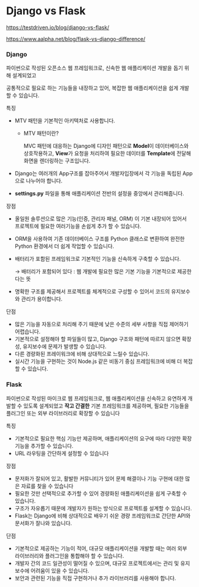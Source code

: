 # Django vs Flask

https://testdriven.io/blog/django-vs-flask/

https://www.aalpha.net/blog/flask-vs-django-difference/

### Django

파이썬으로 작성된 오픈소스 웹 프레임워크로, 신속한 웹 애플리케이션 개발을 돕기 위해 설계되었고

공통적으로 필요로 하는 기능들을 내장하고 있어, 복잡한 웹 애플리케이션을 쉽게 개발할 수 있습니다.

특징

- MTV 패턴을 기본적인 아키텍처로 사용합니다.
    - MTV 패턴이란?
        
        MVC 패턴에 대응하는 Django에 디자인 패턴으로 **Model**이 데이터베이스와 상호작용하고, **View**가 요청을 처리하여 필요한 데이터를 **Template**에 전달해 화면을 렌더링하는 구조입니다.
        
- Django는 여러개의 App구조를 잡아주어서 개발자입장에서 각 기능을 독립된 App 으로 나누어야 합니다.
- **settings.py** 파일을 통해 애플리케이션 전반의 설정을 중앙에서 관리해줍니다.

장점

- 올일원 솔루션으로 많은 기능(인증, 관리자 패널, ORM) 이 기본 내장되어 있어서 프로젝트에 필요한 여러기능을  손쉽게 추가 할 수 있습니다.
- ORM을 사용하여 기존 데이터베이스 구조를 Python 클래스로 변환하여 완전한 Python 환경에서 더 쉽게 작업할 수 있습니다.
- 배터리가 포함된 프레임워크로 기본적인 기능을 신속하게 구축할 수 있습니다.
    
    → 배터리가 포함되어 있다 : 웹 개발에 필요한 많은 기본 기능을 기본적으로 제공한다는 뜻
    
- 명확한 구조를 제공해서 프로젝트를 체계적으로 구성할 수 있어서 코드의 유지보수와 관리가 용이합니다.

단점

- 많은 기능을 자동으로 처리해 주기 때문에 낮은 수준의 세부 사항을 직접 제어하기 어렵습니다.
- 기본적으로 설정해야 할 파일들이 많고, Django 구조와 패턴에 따르지 않으면 확장성, 유지보수에 문제가 발생할 수 있습니다.
- 다른 경량화된 프레이워크에 비해 상대적으로 느릴수 있습니다.
- 실시간 기능을 구현하는 것이 Node.js 같은 비동기 중심 프레임워크에 비해 더 복잡할 수 있습니다.

### Flask

 파이썬으로 작성된 마이크로 웹 프레임워크로, 웹 애플리케이션을 신속하고 유연하게 개발할 수 있도록 설계되었고 **작고 간결한** 기본 프레임워크를 제공하며, 필요한 기능들을 플러그인 또는 외부 라이브러리로 확장할 수 있습니다

특징

- 기본적으로 필요한 핵심 기능만 제공하며, 애플리케이션의 요구에 따라 다양한 확장 기능을 추가할 수 있습니다.
- URL 라우팅을 간단하게 설정할 수 있습니다

장점

- 문저화가 잘되어 있고, 활발한 커뮤니티가 있어 문제 해결이나 기능 구현에 대한 많은 자료를 찾을 수 있습니다
- 필요한 것만 선택적으로 추가할 수 있어 경량화된 애플리케이션을 쉽게 구축할 수 있습니다.
- 구조가 자유롭기 때문에 개발자가 원하는 방식으로 프로젝트를 설계할 수 있습니다.
- Flask는 Django에 비해 상대적으로 배우기 쉬운 경량 프레임워크로 간단한 API와 문서화가 잘나와 있습니다.

단점

- 기본적으로 제공하는 기능이 적어, 대규모 애플리케이션을 개발할 때는 여러 외부 라이브러리와 플러그인을 통합해야 할 수 있습니다.
- 개발자 간의 코드 일관성이 떨어질 수 있으며, 대규모 프로젝트에서는 관리 및 유지보수에 어려움이 있을 수 있습니다.
- 보안과 관련된 기능을 직접 구현하거나 추가 라이브러리를 사용해야 합니다.